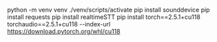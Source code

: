python -m venv venv
./venv/scripts/activate
pip install sounddevice
pip install requests
pip install realtimeSTT
pip install torch==2.5.1+cu118 torchaudio==2.5.1+cu118 --index-url https://download.pytorch.org/whl/cu118